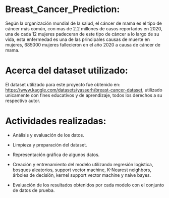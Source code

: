 # Breast_Cancer_Prediction:

Según la organización mundial de la salud, el cáncer de mama es el tipo de cáncer más común, con mas de 2.2 millones de casos reportados en 2020, una de cada 12 mujeres padeceran de este tipo de cáncer a lo largo de su vida, esta enfermedad es una de las principales causas de muerte en mujeres, 685000 mujeres fallecieron en el año 2020 a causa de cáncer de mama.

# Acerca del dataset utilizado:

El dataset utilizado para este proyecto fue obtenido en: https://www.kaggle.com/datasets/yasserh/breast-cancer-dataset, utilizado unicamente con fines educativos y de aprendizaje, todos los derechos a su respectivo autor.

# Actividades realizadas:

- Análisis y evaluación de los datos.

- Limpieza y preparación del dataset.

- Representación gráfica de algunos datos.

- Creación y entrenamiento del modelo utilizando regresión logística, bosques aleatorios, support vector machine, K-Nearest neighbors, árboles de decisión, kernel support vector machine y naive bayes.

- Evaluación de los resultados obtenidos por cada modelo con el conjunto de datos de prueba.
